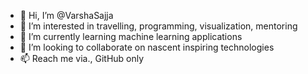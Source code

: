 - 👋 Hi, I’m @VarshaSajja
- 👀 I’m interested in travelling, programming, visualization, mentoring
- 🌱 I’m currently learning machine learning applications
- 💞️ I’m looking to collaborate on nascent inspiring technologies
- 📫 Reach me via., GitHub only

<!---
VarshaSajja/VarshaSajja is a ✨ special ✨ repository because its `README.md` (this file) appears on your GitHub profile.
You can click the Preview link to take a look at your changes.
--->
